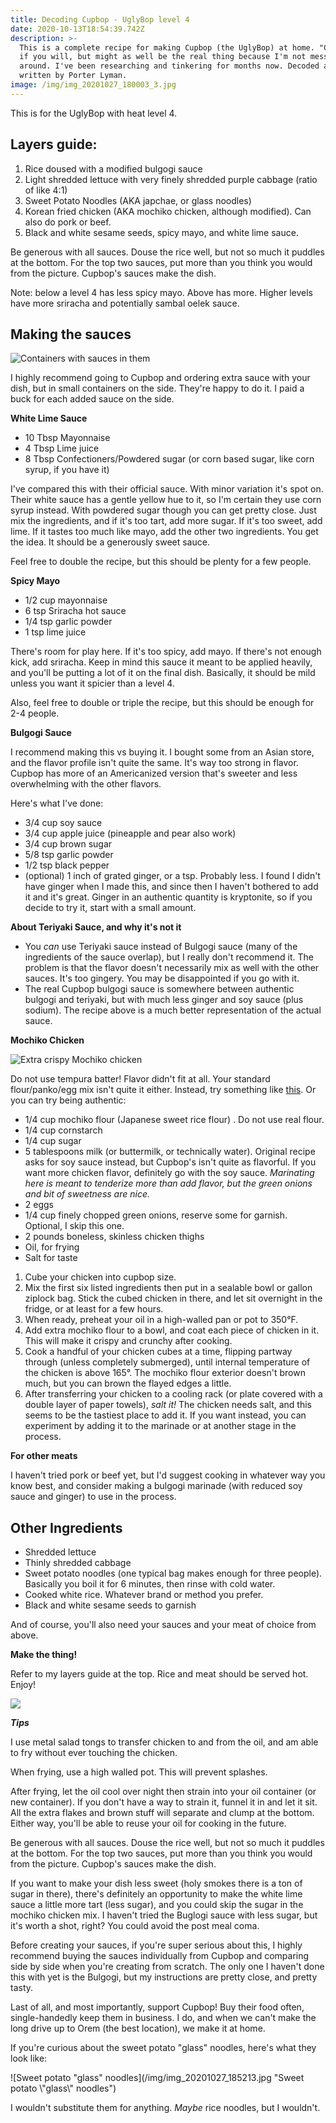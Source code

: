 ```yaml
---
title: Decoding Cupbop - UglyBop level 4
date: 2020-10-13T18:54:39.742Z
description: >-
  This is a complete recipe for making Cupbop (the UglyBop) at home. "Copycat,"
  if you will, but might as well be the real thing because I'm not messing
  around. I've been researching and tinkering for months now. Decoded and
  written by Porter Lyman.
image: /img/img_20201027_180003_3.jpg
---
```

This is for the UglyBop with heat level 4.

## Layers guide:

1. Rice doused with a modified bulgogi sauce
2. Light shredded lettuce with very finely shredded purple cabbage (ratio of like 4:1)
3. Sweet Potato Noodles (AKA japchae, or glass noodles)
4. Korean fried chicken (AKA mochiko chicken, although modified). Can also do pork or beef.
5. Black and white sesame seeds, spicy mayo, and white lime sauce. 

Be generous with all sauces. Douse the rice well, but not so much it puddles at the bottom. For the top two sauces, put more than you think you would from the picture. Cupbop's sauces make the dish. 

Note: below a level 4 has less spicy mayo. Above has more. Higher levels have more sriracha and potentially sambal oelek sauce. 

## Making the sauces

![Containers with sauces in them](/img/img_20201027_185247.jpg "Nice little bottles like these are perfect, especially if you don't lose the lids. ")

I highly recommend going to Cupbop and ordering extra sauce with your dish, but in small containers on the side. They're happy to do it. I paid a buck for each added sauce on the side. 

**White Lime Sauce**

* 10 Tbsp Mayonnaise
* 4 Tbsp Lime juice
* 8 Tbsp Confectioners/Powdered sugar (or corn based sugar, like corn syrup, if you have it)

I've compared this with their official sauce. With minor variation it's spot on. Their white sauce has a gentle yellow hue to it, so I'm certain they use corn syrup instead. With powdered sugar though you can get pretty close. Just mix the ingredients, and if it's too tart, add more sugar. If it's too sweet, add lime. If it tastes too much like mayo, add the other two ingredients. You get the idea. It should be a generously sweet sauce. 

Feel free to double the recipe, but this should be plenty for a few people.

**Spicy Mayo**

* 1/2 cup mayonnaise
* 6 tsp Sriracha hot sauce
* 1/4 tsp garlic powder
* 1 tsp lime juice

There's room for play here. If it's too spicy, add mayo. If there's not enough kick, add sriracha. Keep in mind this sauce it meant to be applied heavily, and you'll be putting a lot of it on the final dish. Basically, it should be mild unless you want it spicier than a level 4. 

Also, feel free to double or triple the recipe, but this should be enough for 2-4 people. 

**Bulgogi Sauce**

I recommend making this vs buying it. I bought some from an Asian store, and the flavor profile isn't quite the same. It's way too strong in flavor. Cupbop has more of an Americanized version that's sweeter and less overwhelming with the other flavors. 

Here's what I've done: 

* 3/4 cup soy sauce
* 3/4 cup apple juice (pineapple and pear also work)
* 3/4 cup brown sugar
* 5/8 tsp garlic powder
* 1/2 tsp black pepper
* (optional) 1 inch of grated ginger, or a tsp. Probably less. I found I didn't have ginger when I made this, and since then I haven't bothered to add it and it's great. Ginger in an authentic quantity is kryptonite, so if you decide to try it, start with a small amount. 

**About Teriyaki Sauce, and why it's not it**

* You _can_ use Teriyaki sauce instead of Bulgogi sauce (many of the ingredients of the sauce overlap), but I really don't recommend it. The problem is that the flavor doesn't necessarily mix as well with the other sauces. It's too gingery. You may be disappointed if you go with it. 
* The real Cupbop bulgogi sauce is somewhere between authentic bulgogi and teriyaki, but with much less ginger and soy sauce (plus sodium). The recipe above is a much better representation of the actual sauce. 

**Mochiko Chicken** 

![Extra crispy Mochiko chicken](/img/img_20201027_185200.jpg "Mochiko chicken with extra mochiko flour as to crisp it up")

Do not use tempura batter! Flavor didn't fit at all. Your standard flour/panko/egg mix isn't quite it either. Instead, try something like [this](https://www.allrecipes.com/recipe/91499/general-tsaos-chicken-ii/). Or you can try being authentic:

* 1/4 cup mochiko flour (Japanese sweet rice flour)
  . Do not use real flour. 
* 1/4 cup cornstarch 
* 1/4 cup sugar 
* 5 tablespoons milk (or buttermilk, or technically water). Original recipe asks for soy sauce instead, but Cupbop's isn't quite as flavorful. If you want more chicken flavor, definitely go with the soy sauce. _Marinating here is meant to tenderize more than add flavor, but the green onions and bit of sweetness are nice._ 
* 2 eggs 
* 1/4 cup finely chopped green onions, reserve some for garnish. Optional, I skip this one.  
* 2 pounds boneless, skinless chicken thighs
* Oil, for frying
* Salt for taste

1. Cube your chicken into cupbop size. 
2. Mix the first six listed ingredients then put in a sealable bowl or gallon ziplock bag. Stick the cubed chicken in there, and let sit overnight in the fridge, or at least for a few hours.
3. When ready, preheat your oil in a high-walled pan or pot to 350°F.
4. Add extra mochiko flour to a bowl, and coat each piece of chicken in it. This will make it crispy and crunchy after cooking. 
5. Cook a handful of your chicken cubes at a time, flipping partway through (unless completely submerged), until internal temperature of the chicken is above 165°. The mochiko flour exterior doesn't brown much, but you can brown the flayed edges a little. 
6. After transferring your chicken to a cooling rack (or plate covered with a double layer of paper towels), _salt it!_ The chicken needs salt, and this seems to be the tastiest place to add it. If you want instead, you can experiment by adding it to the marinade or at another stage in the process.

**For other meats**

I haven't tried pork or beef yet, but I'd suggest cooking in whatever way you know best, and consider making a bulgogi marinade (with reduced soy sauce and ginger) to use in the process. 

## **Other Ingredients**

* Shredded lettuce
* Thinly shredded cabbage
* Sweet potato noodles (one typical bag makes enough for three people). Basically you boil it for 6 minutes, then rinse with cold water.
* Cooked white rice. Whatever brand or method you prefer. 
* Black and white sesame seeds to garnish

And of course, you'll also need your sauces and your meat of choice from above.

**Make the thing!**

Refer to my layers guide at the top. Rice and meat should be served hot. Enjoy!

![](/img/img_20201027_182507.jpg)

_**Tips**_

I use metal salad tongs to transfer chicken to and from the oil, and am able to fry without ever touching the chicken.

When frying, use a high walled pot. This will prevent splashes.

After frying, let the oil cool over night then strain into your oil container (or new container). If you don't have a way to strain it, funnel it in and let it sit. All the extra flakes and brown stuff will separate and clump at the bottom. Either way, you'll be able to reuse your oil for cooking in the future. 

Be generous with all sauces. Douse the rice well, but not so much it puddles at the bottom. For the top two sauces, put more than you think you would from the picture. Cupbop's sauces make the dish. 

If you want to make your dish less sweet (holy smokes there is a ton of sugar in there), there's definitely an opportunity to make the white lime sauce a little more tart (less sugar), and you could skip the sugar in the mochiko chicken mix. I haven't tried the Buglogi sauce with less sugar, but it's worth a shot, right? You could avoid the post meal coma. 

Before creating your sauces, if you're super serious about this, I highly recommend buying the sauces individually from Cupbop and comparing side by side when you're creating from scratch. The only one I haven't done this with yet is the Bulgogi, but my instructions are pretty close, and pretty tasty. 

Last of all, and most importantly, support Cupbop! Buy their food often, single-handedly keep them in business. I do, and when we can't make the long drive up to Orem (the best location), we make it at home.

If you're curious about the sweet potato "glass" noodles, here's what they look like:

![Sweet potato "glass" noodles](/img/img_20201027_185213.jpg "Sweet potato \\"glass\\" noodles")

I wouldn't substitute them for anything. _Maybe_ rice noodles, but I wouldn't.
